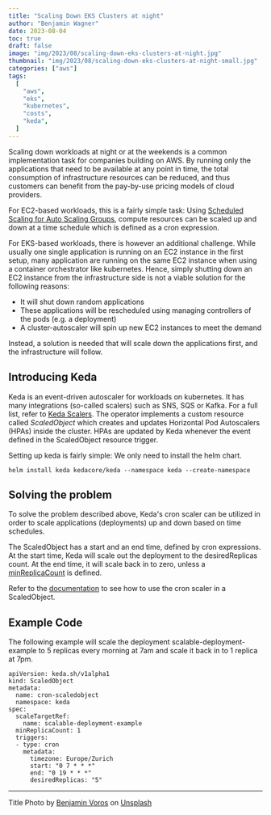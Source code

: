 ```yaml
---
title: "Scaling Down EKS Clusters at night"
author: "Benjamin Wagner"
date: 2023-08-04
toc: true
draft: false
image: "img/2023/08/scaling-down-eks-clusters-at-night.jpg"
thumbnail: "img/2023/08/scaling-down-eks-clusters-at-night-small.jpg"
categories: ["aws"]
tags:
  [
    "aws",
    "eks",
    "kubernetes",
    "costs",
    "keda",
  ]
---
```


Scaling down workloads at night or at the weekends is a common implementation task for companies building on AWS. By running only the applications that need to be available at any point in time, the total consumption of infrastructure resources can be reduced, and thus customers can benefit from the pay-by-use pricing models of cloud providers. 

<!--more-->

For EC2-based workloads, this is a fairly simple task: Using [Scheduled Scaling for Auto Scaling Groups](https://docs.aws.amazon.com/autoscaling/ec2/userguide/ec2-auto-scaling-scheduled-scaling.html), compute resources can be scaled up and down at a time schedule which is defined as a cron expression.

For EKS-based workloads, there is however an additional challenge. While usually one single application is running on an EC2 instance in the first setup, many application are running on the same EC2 instance when using a container orchestrator like kubernetes. Hence, simply shutting down an EC2 instance from the infrastructure side is not a viable solution for the following reasons:

* It will shut down random applications
* These applications will be rescheduled using managing controllers of the pods (e.g. a deployment)
* A cluster-autoscaler will spin up new EC2 instances to meet the demand

Instead, a solution is needed that will scale down the applications first, and the infrastructure will follow.

## Introducing Keda

Keda is an event-driven autoscaler for workloads on kubernetes. It has many integrations (so-called scalers) such as SNS, SQS or Kafka. For a full list, refer to [Keda Scalers](https://keda.sh/docs/2.11/scalers/). The operator implements a custom resource called *ScaledObject* which creates and updates Horizontal Pod Autoscalers (HPAs) inside the cluster. HPAs are updated by Keda whenever the event defined in the ScaledObject resource trigger.

Setting up keda is fairly simple: We only need to install the helm chart.

````
helm install keda kedacore/keda --namespace keda --create-namespace
````


## Solving the problem

To solve the problem described above, Keda's cron scaler can be utilized in order to scale applications (deployments) up and down based on time schedules.

The ScaledObject has a start and an end time, defined by cron expressions. At the start time, Keda will scale out the deployment to the desiredReplicas count. At the end time, it will scale back in to zero, unless a [minReplicaCount](https://keda.sh/docs/1.4/concepts/scaling-deployments/#scaledobject-spec) is defined. 

Refer to the [documentation](https://keda.sh/docs/2.0/scalers/cron/) to see how to use the cron scaler in a ScaledObject.


## Example Code

The following example will scale the deployment scalable-deployment-example to 5 replicas every morning at 7am and scale it back in to 1 replica at 7pm.

````
apiVersion: keda.sh/v1alpha1
kind: ScaledObject
metadata:
  name: cron-scaledobject
  namespace: keda
spec:
  scaleTargetRef:
    name: scalable-deployment-example
  minReplicaCount: 1
  triggers:
  - type: cron
    metadata:
      timezone: Europe/Zurich
      start: "0 7 * * *"
      end: "0 19 * * *"
      desiredReplicas: "5"
````

---

Title Photo by [Benjamin Voros](https://unsplash.com/@vorosbenisop) on [Unsplash](https://unsplash.com/photos/U-Kty6HxcQc)